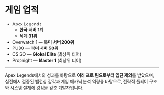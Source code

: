 # **게임 업적**
- Apex Legends
  - **한국 서버 1위**
  - **세계 31위** 
- Overwatch 1 — **북미 서버 200위**
- PUBG — **북미 서버 50위**
- CS:GO — **Global Elite** (최상위 티어)
- Propnight — **Master 1** (최상위 티어)

---
Apex Legends에서의 성과를 바탕으로 **여러 프로 팀으로부터 입단 제의**를 받았으며, 실전에서 검증된 밸런싱 감각과 게임 메카닉 분석 역량을 바탕으로, 전략적 플레이 구조와 시스템 설계에 강점을 갖춘 개발자입니다.